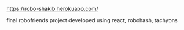 https://robo-shakib.herokuapp.com/

final robofriends project developed using react, robohash, tachyons
